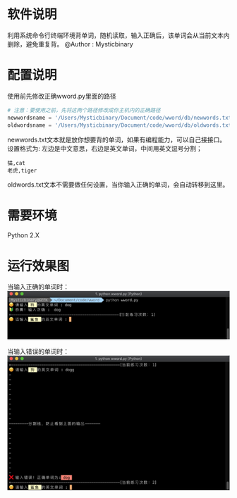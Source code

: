 # 软件说明
利用系统命令行终端环境背单词，随机读取，输入正确后，该单词会从当前文本内删除，避免重复背。
@Author  : Mysticbinary

# 配置说明
使用前先修改正确wword.py里面的路径
```python
# 注意：要使用之前，先将这两个路径修改成你主机内的正确路径
newwordsname = '/Users/Mysticbinary/Document/code/wword/db/newwords.txt'
oldwordsname = '/Users/Mysticbinary/Document/code/wword/db/oldwords.txt'
```

newwords.txt文本就是放你想要背的单词，如果有编程能力，可以自己接接口。
设置格式为: 左边是中文意思，右边是英文单词，中间用英文逗号分割；
```text
猫,cat
老虎,tiger
```

oldwords.txt文本不需要做任何设置，当你输入正确的单词，会自动转移到这里。


# 需要环境
Python 2.X


# 运行效果图

当输入正确的单词时：
![avatar](img/wwordright.png)

当输入错误的单词时：
![avatar](img/wworderroe.png)